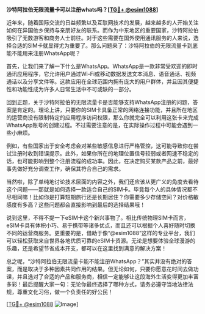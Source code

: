 **沙特阿拉伯无限流量卡可以注册whats吗？[[TG💪+ @esim1088](https://t.me/s/esim1088)]**

近年来，随着国际交流的日益频繁以及互联网技术的发展，越来越多的人开始关注如何在异国他乡保持与亲朋好友的联系。而作为中东地区的重要国家，沙特阿拉伯吸引了无数游客和商务人士前往。对于这些需要在国外使用通讯服务的人来说，选择合适的SIM卡就显得尤为重要了。那么问题来了：沙特阿拉伯的无限流量卡到底能不能用来注册WhatsApp呢？

首先，让我们来了解一下什么是WhatsApp。WhatsApp是一款非常受欢迎的即时通讯应用程序，它允许用户通过Wi-Fi或移动数据发送文本消息、语音通话、视频通话以及分享文件等。这款应用在全球范围内拥有庞大的用户群体，并且因其便捷性和功能性成为许多人日常生活中不可或缺的一部分。

回到正题，关于沙特阿拉伯的无限流量卡是否能够支持WhatsApp注册的问题，答案是肯定的。理论上讲，只要你的SIM卡具备正常的网络连接功能，并且所在地区的运营商没有限制特定的应用程序访问权限，那么你就完全可以利用这张卡来完成WhatsApp账号的创建过程。不过需要注意的是，在实际操作过程中可能会遇到一些小麻烦。

例如，有些国家出于安全考虑会对某些敏感信息进行严格管控，这可能导致你在尝试注册时收到错误提示。此外，如果你所在的地理位置信号较弱或者网速不稳定的话，也可能影响到整个注册流程的成功率。因此，在决定购买某款产品之前，最好事先做好充分调查工作，确保其符合自己的需求。

当然啦，除了单纯地讨论技术层面的内容之外，我们还应该从更广义的角度去看待这个问题——那就是如何选择一款适合自己的SIM卡。毕竟每个人的具体情况都不尽相同嘛！比如你是打算短期旅行还是长期居住？你需要多少存储空间？对价格敏感度有多高？这些问题都会直接影响到最后的选择结果哦！

说到这里，不得不提一下eSIM卡这个新兴事物了。相比传统物理SIM卡而言，eSIM卡具有体积小巧、易于携带等诸多优点，而且还可以根据个人喜好随时切换不同的运营商服务。更重要的是，借助于像“@esim1088”这样的专业平台，我们可以轻松获取来自世界各地优质可靠的eSIM卡资源。无论是想要体验全球漫游的乐趣，还是希望节省成本开支，都可以在这里找到满意的解决方案！

总之呢，“沙特阿拉伯无限流量卡能不能注册WhatsApp？”其实并没有绝对的答案，而是取决于多种因素共同作用的结果。但无论如何，只要你愿意花时间去做功课，并且选对了合适的产品和服务商，相信一定能够让这段海外生活变得更加丰富多彩！最后提醒大家一句：无论你最终选择了哪种方式，请务必遵守当地法律法规，尊重文化习俗，做一个负责任的好公民！

[[TG💪+ @esim1088](https://t.me/s/esim1088) ![Image](https://i.postimg.cc/4NQfJmqS/Snipaste-2025-05-13-00-14-12.png)]